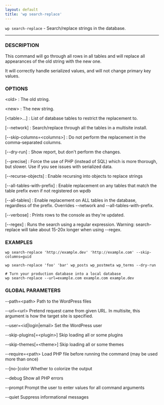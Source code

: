 ```yaml
---
layout: default
title: 'wp search-replace'
---
```


`wp search-replace` - Search/replace strings in the database.

<hr />

### DESCRIPTION

This command will go through all rows in all tables and will replace all
appearances of the old string with the new one.

It will correctly handle serialized values, and will not change primary key values.

### OPTIONS

&lt;old&gt;
: The old string.

&lt;new&gt;
: The new string.

[&lt;table&gt;...]
: List of database tables to restrict the replacement to.

[\--network]
: Search/replace through all the tables in a multisite install.

[\--skip-columns=&lt;columns&gt;]
: Do not perform the replacement in the comma-separated columns.

[\--dry-run]
: Show report, but don't perform the changes.

[\--precise]
: Force the use of PHP (instead of SQL) which is more thorough, but slower. Use if you see issues with serialized data.

[\--recurse-objects]
: Enable recursing into objects to replace strings

[\--all-tables-with-prefix]
: Enable replacement on any tables that match the table prefix even if not registered on wpdb

[\--all-tables]
: Enable replacement on ALL tables in the database, regardless of the prefix. Overrides --network and --all-tables-with-prefix.

[\--verbose]
: Prints rows to the console as they're updated.

[\--regex]
: Runs the search using a regular expression. Warning: search-replace will take about 15-20x longer when using --regex.

### EXAMPLES

    wp search-replace 'http://example.dev' 'http://example.com' --skip-columns=guid

    wp search-replace 'foo' 'bar' wp_posts wp_postmeta wp_terms --dry-run

    # Turn your production database into a local database
    wp search-replace --url=example.com example.com example.dev

### GLOBAL PARAMETERS

  \--path=&lt;path&gt;
      Path to the WordPress files

  \--url=&lt;url&gt;
      Pretend request came from given URL. In multisite, this argument is how the target site is specified.

  \--user=&lt;id|login|email&gt;
      Set the WordPress user

  \--skip-plugins[=&lt;plugin&gt;]
      Skip loading all or some plugins

  \--skip-themes[=&lt;theme&gt;]
      Skip loading all or some themes

  \--require=&lt;path&gt;
      Load PHP file before running the command (may be used more than once)

  \--[no-]color
      Whether to colorize the output

  \--debug
      Show all PHP errors

  \--prompt
      Prompt the user to enter values for all command arguments

  \--quiet
      Suppress informational messages



